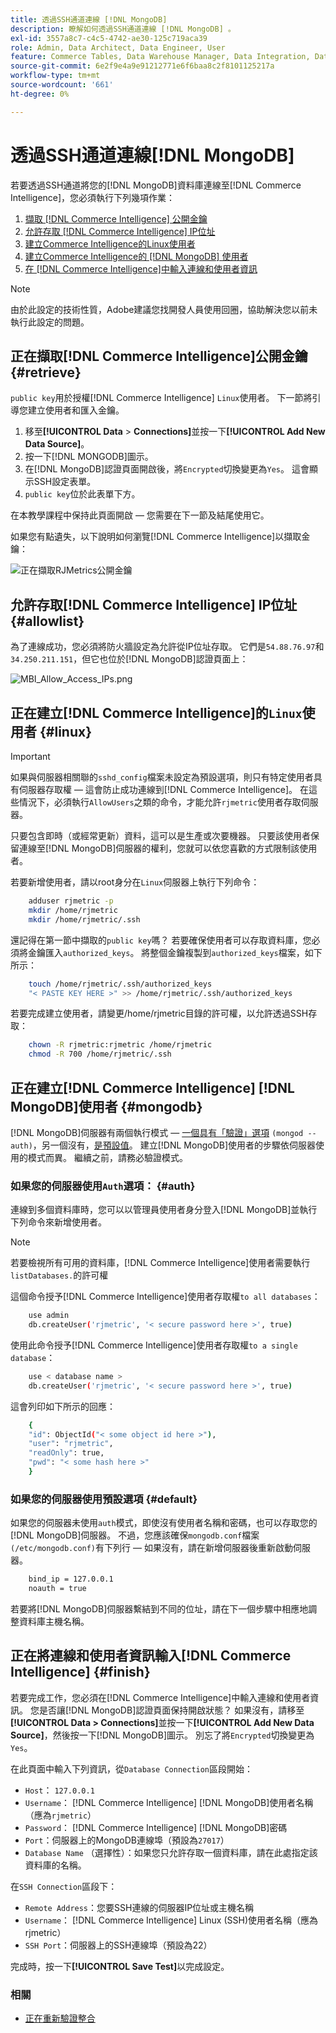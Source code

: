 ```yaml
---
title: 透過SSH通道連線 [!DNL MongoDB]
description: 瞭解如何透過SSH通道連線 [!DNL MongoDB] 。
exl-id: 3557a8c7-c4c5-4742-ae30-125c719aca39
role: Admin, Data Architect, Data Engineer, User
feature: Commerce Tables, Data Warehouse Manager, Data Integration, Data Import/Export
source-git-commit: 6e2f9e4a9e91212771e6f6baa8c2f8101125217a
workflow-type: tm+mt
source-wordcount: '661'
ht-degree: 0%

---
```


# 透過SSH通道連線[!DNL MongoDB]

若要透過SSH通道將您的[!DNL MongoDB]資料庫連線至[!DNL Commerce Intelligence]，您必須執行下列幾項作業：

1. [擷取 [!DNL Commerce Intelligence] 公開金鑰](#retrieve)
1. [允許存取 [!DNL Commerce Intelligence] IP位址](#allowlist)
1. [建立Commerce Intelligence的Linux使用者](#linux)
1. [建立Commerce Intelligence的 [!DNL MongoDB] 使用者](#mongodb)
1. [在 [!DNL Commerce Intelligence]中輸入連線和使用者資訊](#finish)

>[!NOTE]
>
>由於此設定的技術性質，Adobe建議您找開發人員使用回圈，協助解決您以前未執行此設定的問題。

## 正在擷取[!DNL Commerce Intelligence]公開金鑰 {#retrieve}

`public key`用於授權[!DNL Commerce Intelligence] `Linux`使用者。 下一節將引導您建立使用者和匯入金鑰。

1. 移至&#x200B;**[!UICONTROL Data** > **Connections]**&#x200B;並按一下&#x200B;**[!UICONTROL Add New Data Source]**。
1. 按一下[!DNL MONGODB]圖示。
1. 在[!DNL MongoDB]認證頁面開啟後，將`Encrypted`切換變更為`Yes`。 這會顯示SSH設定表單。
1. `public key`位於此表單下方。

在本教學課程中保持此頁面開啟 — 您需要在下一節及結尾使用它。

如果您有點遺失，以下說明如何瀏覽[!DNL Commerce Intelligence]以擷取金鑰：

![正在擷取RJMetrics公開金鑰](../../../assets/MongoDB_Public_Key.gif)<!--{:.zoom}-->

## 允許存取[!DNL Commerce Intelligence] IP位址 {#allowlist}

為了連線成功，您必須將防火牆設定為允許從IP位址存取。 它們是`54.88.76.97`和`34.250.211.151`，但它也位於[!DNL MongoDB]認證頁面上：

![MBI_Allow_Access_IPs.png](../../../assets/MBI_allow_access_IPs.png)

## 正在建立[!DNL Commerce Intelligence]的`Linux`使用者 {#linux}

>[!IMPORTANT]
>
>如果與伺服器相關聯的`sshd_config`檔案未設定為預設選項，則只有特定使用者具有伺服器存取權 — 這會防止成功連線到[!DNL Commerce Intelligence]。 在這些情況下，必須執行`AllowUsers`之類的命令，才能允許`rjmetric`使用者存取伺服器。

只要包含即時（或經常更新）資料，這可以是生產或次要機器。 只要該使用者保留連線至[!DNL MongoDB]伺服器的權利，您就可以依您喜歡的方式限制該使用者。

若要新增使用者，請以root身分在`Linux`伺服器上執行下列命令：

```bash
    adduser rjmetric -p
    mkdir /home/rjmetric
    mkdir /home/rjmetric/.ssh
```

還記得在第一節中擷取的`public key`嗎？ 若要確保使用者可以存取資料庫，您必須將金鑰匯入`authorized_keys`。 將整個金鑰複製到`authorized_keys`檔案，如下所示：

```bash
    touch /home/rjmetric/.ssh/authorized_keys
    "< PASTE KEY HERE >" >> /home/rjmetric/.ssh/authorized_keys
```

若要完成建立使用者，請變更/home/rjmetric目錄的許可權，以允許透過SSH存取：

```bash
    chown -R rjmetric:rjmetric /home/rjmetric
    chmod -R 700 /home/rjmetric/.ssh
```

## 正在建立[!DNL Commerce Intelligence] [!DNL MongoDB]使用者 {#mongodb}

[!DNL MongoDB]伺服器有兩個執行模式 — [一個具有「驗證」選項](#auth) `(mongod -- auth)`，另一個沒有，[是預設值](#default)。 建立[!DNL MongoDB]使用者的步驟依伺服器使用的模式而異。 繼續之前，請務必驗證模式。

### 如果您的伺服器使用`Auth`選項： {#auth}

連線到多個資料庫時，您可以以管理員使用者身分登入[!DNL MongoDB]並執行下列命令來新增使用者。

>[!NOTE]
>
>若要檢視所有可用的資料庫，[!DNL Commerce Intelligence]使用者需要執行`listDatabases.`的許可權

這個命令授予[!DNL Commerce Intelligence]使用者存取權`to all databases`：

```bash
    use admin
    db.createUser('rjmetric', '< secure password here >', true)
```

使用此命令授予[!DNL Commerce Intelligence]使用者存取權`to a single database`：

```bash
    use < database name >
    db.createUser('rjmetric', '< secure password here >', true)
```

這會列印如下所示的回應：

```bash
    {
    "id": ObjectId("< some object id here >"),
    "user": "rjmetric",
    "readOnly": true,
    "pwd": "< some hash here >"
    }
```

### 如果您的伺服器使用預設選項 {#default}

如果您的伺服器未使用`auth`模式，即使沒有使用者名稱和密碼，也可以存取您的[!DNL MongoDB]伺服器。 不過，您應該確保`mongodb.conf`檔案`(/etc/mongodb.conf)`有下列行 — 如果沒有，請在新增伺服器後重新啟動伺服器。

```bash
    bind_ip = 127.0.0.1
    noauth = true
```

若要將[!DNL MongoDB]伺服器繫結到不同的位址，請在下一個步驟中相應地調整資料庫主機名稱。

## 正在將連線和使用者資訊輸入[!DNL Commerce Intelligence] {#finish}

若要完成工作，您必須在[!DNL Commerce Intelligence]中輸入連線和使用者資訊。 您是否讓[!DNL MongoDB]認證頁面保持開啟狀態？ 如果沒有，請移至&#x200B;**[!UICONTROL Data > Connections]**&#x200B;並按一下&#x200B;**[!UICONTROL Add New Data Source]**，然後按一下[!DNL MongoDB]圖示。 別忘了將`Encrypted`切換變更為`Yes`。

在此頁面中輸入下列資訊，從`Database Connection`區段開始：

* `Host`： `127.0.0.1`
* `Username`： [!DNL Commerce Intelligence] [!DNL MongoDB]使用者名稱（應為`rjmetric`）
* `Password`： [!DNL Commerce Intelligence] [!DNL MongoDB]密碼
* `Port`：伺服器上的MongoDB連線埠（預設為`27017`）
* `Database Name` （選擇性）：如果您只允許存取一個資料庫，請在此處指定該資料庫的名稱。

在`SSH Connection`區段下：

* `Remote Address`：您要SSH連線的伺服器IP位址或主機名稱
* `Username`： [!DNL Commerce Intelligence] Linux (SSH)使用者名稱（應為rjmetric）
* `SSH Port`：伺服器上的SSH連線埠（預設為22）

完成時，按一下&#x200B;**[!UICONTROL Save Test]**&#x200B;以完成設定。

### 相關

* [正在重新驗證整合](https://experienceleague.adobe.com/docs/commerce-knowledge-base/kb/how-to/mbi-reauthenticating-integrations.html)
